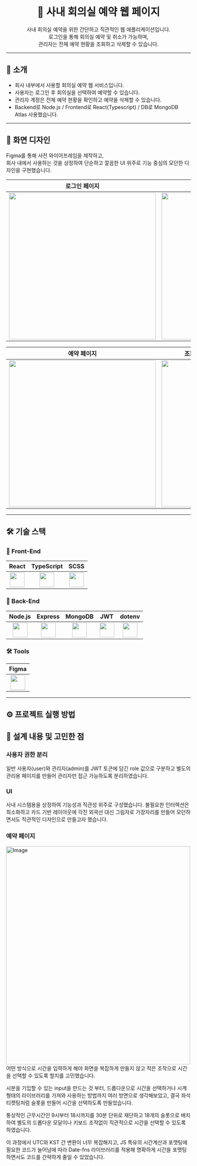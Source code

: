 <div align="center">


# 🏢 사내 회의실 예약 웹 페이지

사내 회의실 예약을 위한 간단하고 직관적인 웹 애플리케이션입니다.  
로그인을 통해 회의실 예약 및 취소가 가능하며,  
관리자는 전체 예약 현황을 조회하고 삭제할 수 있습니다.

</div>

---

## 📝 소개

- 회사 내부에서 사용할 회의실 예약 웹 서비스입니다.
- 사용자는 로그인 후 회의실을 선택하여 예약할 수 있습니다.
- 관리자 계정은 전체 예약 현황을 확인하고 예약을 삭제할 수 있습니다.
- Backend로 Node.js / Frontend로 React(Typescript) / DB로 MongoDB Atlas 사용했습니다.

---

## 🎨 화면 디자인

Figma를 통해 사전 와이어프레임을 제작하고,  
회사 내에서 사용하는 것을 상정하여 단순하고 깔끔한 UI 위주로 기능 중심의 모던한 디자인을 구현했습니다.

| 로그인 페이지 | 메인 페이지 |
|:-------------:|:-----------:|
| <img src="https://github.com/user-attachments/assets/2abf3e1b-c36f-4363-8572-9ceebab22b4b" width="400"/> | <img src="https://github.com/user-attachments/assets/2ebc4a10-f157-4113-b342-222ec5e0e384" width="400"/> |

| 예약 페이지 | 조회 페이지 (마이페이지 / 관리자 페이지) |
|:------------:|:--------------------------------------:|
| <img src="https://github.com/user-attachments/assets/3fdebd10-ef11-4647-ae7e-e2d3206c9dc4" width="400"/> | <img src="https://github.com/user-attachments/assets/0c46472c-c9e2-462b-ba78-7da5a475ffc4" width="400"/> |

---

## 🛠 기술 스택

### 🧩 Front-End

| React | TypeScript | SCSS |
|:-----:|:----------:|:----:|
| <img src="https://noticon-static.tammolo.com/dgggcrkxq/image/upload/v1567003547/noticon/skjx2bjr7yjqybwxmoxc.png" width="40"/> | <img src="https://noticon-static.tammolo.com/dgggcrkxq/image/upload/v1566913457/noticon/eh4d0dnic4n1neth3fui.png" width="40"/> | <img src="https://noticon-static.tammolo.com/dgggcrkxq/image/upload/v1567007298/noticon/zcszelqcacn0cyqpcmjm.png" width="40"/> |

### 🔧 Back-End

| Node.js | Express | MongoDB | JWT | dotenv |
|:-------:|:-------:|:-------:|:---:|:------:|
| <img src="https://noticon-static.tammolo.com/dgggcrkxq/image/upload/v1566557264/noticon/eyhvbmh82nhdoydl4j2a.png" width="40"/> | <img src="https://noticon-static.tammolo.com/dgggcrkxq/image/upload/v1597622806/noticon/avedhz3pvaij65k3ztar.png" width="40"/> | <img src="https://noticon-static.tammolo.com/dgggcrkxq/image/upload/v1566913759/noticon/rewwujgq5wuw2qohwta9.png" width="40"/> | <img src="https://noticon-static.tammolo.com/dgggcrkxq/image/upload/v1567058844/noticon/orx7ruoawimdrp5gyc35.png" width="40"/> | <img src="https://noticon-static.tammolo.com/dgggcrkxq/image/upload/v1569654347/noticon/mdujedvj9w8c9rz9phny.png" width="40"/> |

### 🛠 Tools

| Figma |
|:-----:|
| <img src="https://noticon-static.tammolo.com/dgggcrkxq/image/upload/v1608448196/noticon/a0fgk99dgqtyrwwmqsbt.png" width="40"/> |

---

## ⚙️ 프로젝트 실행 방법



## 🧠 설계 내용 및 고민한 점

### 사용자 권한 분리
일반 사용자(user)와 관리자(admin)를 JWT 토큰에 담긴 role 값으로 구분하고 별도의 관리용 페이지를 만들어 관리자만 접근 가능하도록 분리하였습니다.

### UI
사내 시스템용을 상정하여 기능성과 직관성 위주로 구성했습니다.
불필요한 인터렉션은 최소화하고 카드 기반 레이아웃에 각진 외곽선 대신 그림자로 가장자리를 만들어 모던하면서도 직관적인 디자인으로 만들고자 했습니다.

### 예약 페이지
<img width="502" height="595" alt="Image" src="https://github.com/user-attachments/assets/54a46e6e-c2aa-480a-8070-b2d219382616" />  <br />
어떤 방식으로 시간을 입력하게 해야 화면을 복잡하게 만들지 않고 적은 조작으로
시간을 선택할 수 있도록 할지를 고민했습니다. <br />

시분을 기입할 수 있는 input을 만드는 것 부터, 드롭다운으로 시간을 선택하거나 
시계 형태의 라이브러리를 가져와 사용하는 방법까지 여러 방면으로 생각해보았고,
결국 좌석 티켓팅처럼 슬롯을 만들어 시간을 선택하도록 만들었습니다.  <br />

통상적인 근무시간인 9시부터 18시까지를 30분 단위로 재단하고 18개의 슬롯으로 배치하여
별도의 드롭다운 모달이나 키보드 조작없이 직관적으로 시간을 선택할 수 있도록 하였습니다.  <br />

이 과정에서 UTC와 KST 간 변환이 너무 복잡해지고, JS 특유의 시간계산과 포맷팅에 필요한 코드가 늘어남에 따라
Date-fns 라이브러리를 적용해 명확하게 시간을 포맷팅하면서도 코드를 간략하게 줄일 수 있었습니다. 



